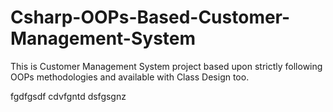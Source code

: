 # Csharp-OOPs-Based-Customer-Management-System
This is Customer Management System project based upon strictly following OOPs methodologies and available with Class Design too.

fgdfgsdf
cdvfgntd
dsfgsgnz
